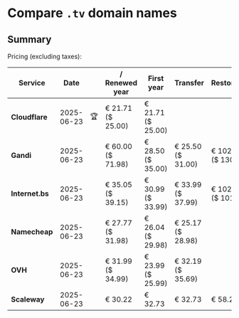 # Compare `.tv` domain names

## Summary

Pricing (excluding taxes):

| Service | Date |  | / Renewed year | First year | Transfer | Restoration |
|--|--|--|--|--|--|--|
| **Cloudflare** | 2025-06-23 | 🏆 | € 21.71<br>($ 25.00) | € 21.71<br>($ 25.00) |  |  |
| **Gandi** | 2025-06-23 |  | € 60.00<br>($ 71.98) | € 28.50<br>($ 35.00) | € 25.50<br>($ 31.00) | € 102.50<br>($ 130.00) |
| **Internet.bs** | 2025-06-23 |  | € 35.05<br>($ 39.15) | € 30.99<br>($ 33.99) | € 33.99<br>($ 37.99) | € 102.49<br>($ 101.19) |
| **Namecheap** | 2025-06-23 |  | € 27.77<br>($ 31.98) | € 26.04<br>($ 29.98) | € 25.17<br>($ 28.98) |  |
| **OVH** | 2025-06-23 |  | € 31.99<br>($ 34.99) | € 23.99<br>($ 25.99) | € 32.19<br>($ 35.69) |  |
| **Scaleway** | 2025-06-23 |  | € 30.22 | € 32.73 | € 32.73 | € 58.26 |
